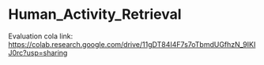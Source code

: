 # Human_Activity_Retrieval

Evaluation cola link: https://colab.research.google.com/drive/11gDT84I4F7s7oTbmdUGfhzN_9IKIJ0rc?usp=sharing
